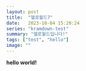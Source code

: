 ```yaml
---
layout: post
title:  "헬로월드7"
date:   2023-10-04 15:20:24
series: "kramdown-test"
summary: "헬로월드입니다!"
tags: ["test", "hello"]
image: ""
---
```


**hello world!**
